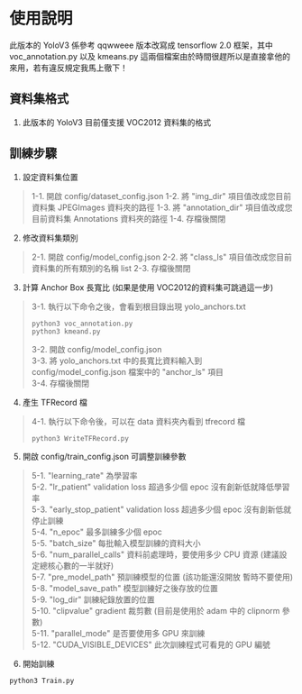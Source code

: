 # 使用說明

此版本的 YoloV3 係參考 qqwweee 版本改寫成 tensorflow 2.0 框架，其中 voc_annotation.py 以及 kmeans.py 這兩個檔案由於時間很趕所以是直接拿他的來用，若有違反規定我馬上徹下！

## 資料集格式

1. 此版本的 YoloV3 目前僅支援 VOC2012 資料集的格式

## 訓練步驟

1. 設定資料集位置
> 1-1. 開啟 config/dataset_config.json
> 1-2. 將 "img_dir" 項目值改成您目前資料集 JPEGImages 資料夾的路徑
> 1-3. 將 "annotation_dir" 項目值改成您目前資料集 Annotations 資料夾的路徑
> 1-4. 存檔後關閉
   
2. 修改資料集類別
> 2-1. 開啟 config/model_config.json
> 2-2. 將 "class_ls" 項目值改成您目前資料集的所有類別的名稱 list
> 2-3. 存檔後關閉

3. 計算 Anchor Box 長寬比 (如果是使用 VOC2012的資料集可跳過這一步)
> 3-1. 執行以下命令之後，會看到根目錄出現 yolo_anchors.txt   
> ```
> python3 voc_annotation.py
> python3 kmeand.py
> ```
> 3-2. 開啟 config/model_config.json   
> 3-3. 將 yolo_anchors.txt 中的長寬比資料輸入到 config/model_config.json 檔案中的 "anchor_ls" 項目   
> 3-4. 存檔後關閉   

4. 產生 TFRecord 檔
> 4-1. 執行以下命令後，可以在 data 資料夾內看到 tfrecord 檔
> ```
> python3 WriteTFRecord.py
> ```

5. 開啟 config/train_config.json 可調整訓練參數
> 5-1. "learning_rate" 為學習率  
> 5-2. "lr_patient" validation loss 超過多少個 epoc 沒有創新低就降低學習率  
> 5-3. "early_stop_patient" validation loss 超過多少個 epoc 沒有創新低就停止訓練  
> 5-4. "n_epoc" 最多訓練多少個 epoc  
> 5-5. "batch_size" 每批輸入模型訓練的資料大小  
> 5-6. "num_parallel_calls" 資料前處理時，要使用多少 CPU 資源 (建議設定總核心數的一半就好)  
> 5-7. "pre_model_path" 預訓練模型的位置 (該功能還沒開放 暫時不要使用)  
> 5-8. "model_save_path" 模型訓練好之後存放的位置  
> 5-9. "log_dir" 訓練紀錄放置的位置  
> 5-10. "clipvalue" gradient 裁剪數 (目前是使用於 adam 中的 clipnorm 參數)  
> 5-11. "parallel_mode" 是否要使用多 GPU 來訓練  
> 5-12. "CUDA_VISIBLE_DEVICES" 此次訓練程式可看見的 GPU 編號  

6. 開始訓練
```
python3 Train.py
```